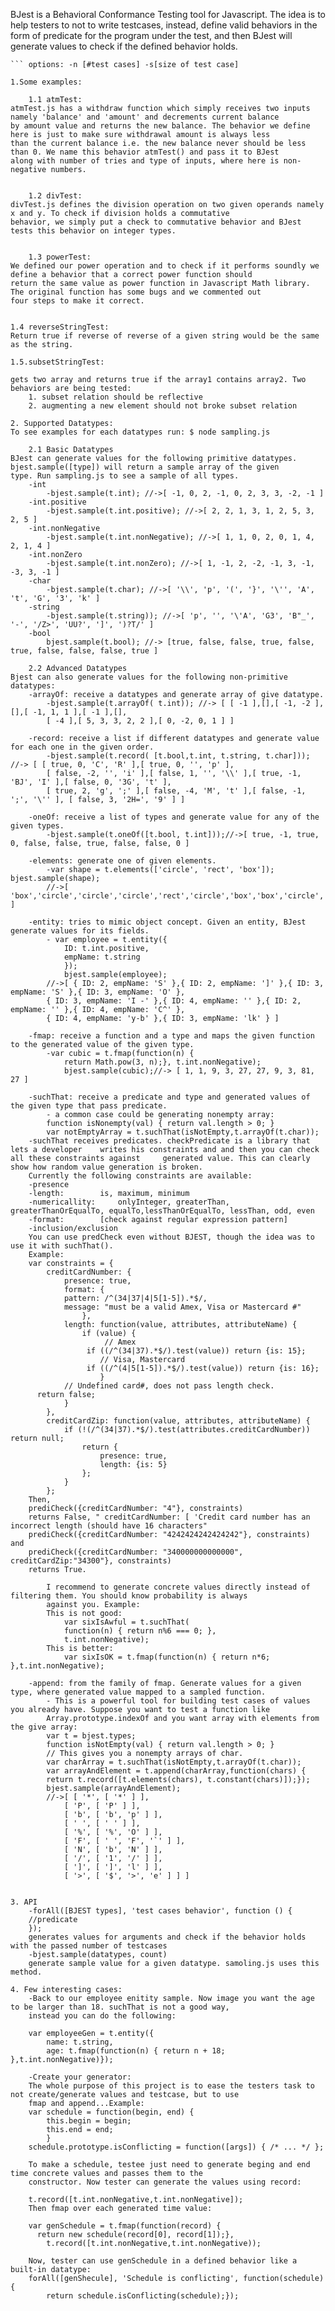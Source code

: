 BJest is a Behavioral Conformance Testing tool for Javascript.
The idea is to help  testers to not to write testcases, instead, define valid behaviors in the form of predicate for the program under the test, and then BJest will generate values to check if the defined behavior holds.

``` To run: run bjest in [NodeJs](http://nodejs.org/) and pass the target file  
``` options: -n [#test cases] -s[size of test case]

1.Some examples:

    1.1 atmTest:
atmTest.js has a withdraw function which simply receives two inputs namely 'balance' and 'amount' and decrements current balance
by amount value and returns the new balance. The behavior we define here is just to make sure withdrawal amount is always less
than the current balance i.e. the new balance never should be less than 0. We name this behavior atmTest() and pass it to BJest 
along with number of tries and type of inputs, where here is non-negative numbers.


    1.2 divTest:
divTest.js defines the division operation on two given operands namely x and y. To check if division holds a commutative 
behavior, we simply put a check to commutative behavior and BJest tests this behavior on integer types.


    1.3 powerTest:
We defined our power operation and to check if it performs soundly we define a behavior that a correct power function should
return the same value as power function in Javascript Math library. The original function has some bugs and we commented out
four steps to make it correct.


1.4 reverseStringTest:
Return true if reverse of reverse of a given string would be the same as the string.

1.5.subsetStringTest:

gets two array and returns true if the array1 contains array2. Two behaviors are being tested:
	1. subset relation should be reflective
	2. augmenting a new element should not broke subset relation

2. Supported Datatypes:
To see examples for each datatypes run: $ node sampling.js

    2.1 Basic Datatypes
BJest can generate values for the following primitive datatypes. bjest.sample([type]) will return a sample array of the given
type. Run sampling.js to see a sample of all types.
    -int
        -bjest.sample(t.int); //->[ -1, 0, 2, -1, 0, 2, 3, 3, -2, -1 ]
    -int.positive
        -bjest.sample(t.int.positive); //->[ 2, 2, 1, 3, 1, 2, 5, 3, 2, 5 ]
    -int.nonNegative
        -bjest.sample(t.int.nonNegative); //->[ 1, 1, 0, 2, 0, 1, 4, 2, 1, 4 ]
    -int.nonZero
        -bjest.sample(t.int.nonZero); //->[ 1, -1, 2, -2, -1, 3, -1, -3, 3, -1 ]
    -char
        -bjest.sample(t.char); //->[ '\\', 'p', '(', '}', '\'', 'A', 't', 'G', '3', 'k' ]
    -string
        -bjest.sample(t.string)); //->[ 'p', '', '\'A', 'G3', 'B"_', '-', '/Z>', 'UU?', ']', ')?T/' ]
    -bool
        bjest.sample(t.bool); //-> [true, false, false, true, false, true, false, false, false, true ]
    
    2.2 Advanced Datatypes
Bjest can also generate values for the following non-primitive datatypes:
    -arrayOf: receive a datatypes and generate array of give datatype.
        -bjest.sample(t.arrayOf( t.int)); //-> [ [ -1 ],[],[ -1, -2 ],[],[ -1, 1, 1 ],[ -1 ],[],
        [ -4 ],[ 5, 3, 3, 2, 2 ],[ 0, -2, 0, 1 ] ]

    -record: receive a list if different datatypes and generate value for each one in the given order.
        -bjest.sample(t.record( [t.bool,t.int, t.string, t.char])); //-> [ [ true, 0, 'C', 'R' ],[ true, 0, '', 'p' ],
        [ false, -2, '', 'i' ],[ false, 1, '', '\\' ],[ true, -1, 'BJ', 'I' ],[ false, 0, '3G', 't' ], 
        [ true, 2, 'g', ';' ],[ false, -4, 'M', 't' ],[ false, -1, ';', '\'' ], [ false, 3, '2H=', '9' ] ]

    -oneOf: receive a list of types and generate value for any of the given types.
        -bjest.sample(t.oneOf([t.bool, t.int]));//->[ true, -1, true, 0, false, false, true, false, false, 0 ]
        
    -elements: generate one of given elements.
        -var shape = t.elements(['circle', 'rect', 'box']); bjest.sample(shape);
        //->[ 'box','circle','circle','circle','rect','circle','box','box','circle','rect' ]

    -entity: tries to mimic object concept. Given an entity, BJest generate values for its fields.
        - var employee = t.entity({
            ID: t.int.positive,
            empName: t.string
            });
            bjest.sample(employee);
        //->[ { ID: 2, empName: 'S' },{ ID: 2, empName: ']' },{ ID: 3, empName: 'S' },{ ID: 3, empName: 'O' },
        { ID: 3, empName: 'I -' },{ ID: 4, empName: '' },{ ID: 2, empName: '' },{ ID: 4, empName: 'C^' },
        { ID: 4, empName: 'y-b' },{ ID: 3, empName: 'lk' } ]

    -fmap: receive a function and a type and maps the given function to the generated value of the given type.
        -var cubic = t.fmap(function(n) {
            return Math.pow(3, n);}, t.int.nonNegative);
            bjest.sample(cubic);//-> [ 1, 1, 9, 3, 27, 27, 9, 3, 81, 27 ]
            
    -suchThat: receive a predicate and type and generated values of the given type that pass predicate.
        - a common case could be generating nonempty array:
        function isNonempty(val) { return val.length > 0; }
        var notEmptyArray = t.suchThat(isNotEmpty,t.arrayOf(t.char));
	-suchThat receives predicates. checkPredicate is a library that lets a developer 	writes his constraints and and then you can check all these constraints against 	generated value. This can clearly show how random value generation is broken. 
	Currently the following constraints are available:
	-presence
	-length:		is, maximum, minimum
	-numericallity:		onlyInteger, greaterThan, greaterThanOrEqualTo, equalTo,lessThanOrEqualTo, lessThan, odd, even
	-format:		[check against regular expression pattern]
	-inclusion/exclusion
	You can use predCheck even without BJEST, though the idea was to use it with suchThat().
	Example:
	var constraints = {
        creditCardNumber: {
            presence: true,
            format: {
            pattern: /^(34|37|4|5[1-5]).*$/,
            message: "must be a valid Amex, Visa or Mastercard #"
                },
            length: function(value, attributes, attributeName) {
                if (value) {
                     // Amex
                 if ((/^(34|37).*$/).test(value)) return {is: 15};
                    // Visa, Mastercard
                 if ((/^(4|5[1-5]).*$/).test(value)) return {is: 16};
                    }
            // Undefined card#, does not pass length check.
      return false;
            }
        },
        creditCardZip: function(value, attributes, attributeName) {
            if (!(/^(34|37).*$/).test(attributes.creditCardNumber)) return null;
                return {
                    presence: true,
                    length: {is: 5}
                };
            }
        };
	Then,
	prediCheck({creditCardNumber: "4"}, constraints)
	returns False, " creditCardNumber: [ 'Credit card number has an incorrect length (should have 16 characters"
	prediCheck({creditCardNumber: "4242424242424242"}, constraints) and 
	prediCheck({creditCardNumber: "340000000000000", creditCardZip:"34300"}, constraints)
	returns True.
        
        I recommend to generate concrete values directly instead of filtering them. You should know probability is always
        against you. Example:
        This is not good:
            var sixIsAwful = t.suchThat(
            function(n) { return n%6 === 0; },
            t.int.nonNegative);
        This is better:
            var sixIsOK = t.fmap(function(n) { return n*6; },t.int.nonNegative);
            
    -append: from the family of fmap. Generate values for a given type, where generated value mapped to a sampled function.
        - This is a powerful tool for building test cases of values you already have. Suppose you want to test a function like
        Array.prototype.indexOf and you want array with elements from the give array:
        var t = bjest.types;
        function isNotEmpty(val) { return val.length > 0; }
        // This gives you a nonempty arrays of char.
        var charArray = t.suchThat(isNotEmpty,t.arrayOf(t.char));
        var arrayAndElement = t.append(charArray,function(chars) {
	    return t.record([t.elements(chars), t.constant(chars)]);});
	    bjest.sample(arrayAndElement);
	    //->[ [ '*', [ '*' ] ],
            [ 'P', [ 'P' ] ],
            [ 'b', [ 'b', 'p' ] ],
            [ ' ', [ ' ' ] ],
            [ '%', [ '%', 'O' ] ],
            [ 'F', [ ' ', 'F', '`' ] ],
            [ 'N', [ 'b', 'N' ] ],
            [ '/', [ '1', '/' ] ],
            [ ']', [ ']', 'l' ] ],
            [ '>', [ '$', '>', 'e' ] ] ]

    
3. API
    -forAll([BJEST types], 'test cases behavior', function () {
    //predicate
    });
    generates values for arguments and check if the behavior holds with the passed number of testcases
    -bjest.sample(datatypes, count)
    generate sample value for a given datatype. samoling.js uses this method.

4. Few interesting cases:
    -Back to our employee enitity sample. Now image you want the age to be larger than 18. suchThat is not a good way, 
    instead you can do the following:
    
    var employeeGen = t.entity({
        name: t.string,
        age: t.fmap(function(n) { return n + 18; },t.int.nonNegative)});
    
    -Create your generator:
    The whole purpose of this project is to ease the testers task to not create/generate values and testcase, but to use
    fmap and append...Example:
    var schedule = function(begin, end) {
        this.begin = begin;
        this.end = end;
        }
    schedule.prototype.isConflicting = function([args]) { /* ... */ };
    
    To make a schedule, testee just need to generate beging and end time concrete values and passes them to the
    constructor. Now tester can generate the values using record:
    
    t.record([t.int.nonNegative,t.int.nonNegative]);
    Then fmap over each generated time value:

    var genSchedule = t.fmap(function(record) {
      return new schedule(record[0], record[1]);},
        t.record([t.int.nonNegative,t.int.nonNegative));
        
    Now, tester can use genSchedule in a defined behavior like a built-in datatype:
    forAll([genShecule], 'Schedule is conflicting', function(schedule) {
        return schedule.isConflicting(schedule);});
        
    
